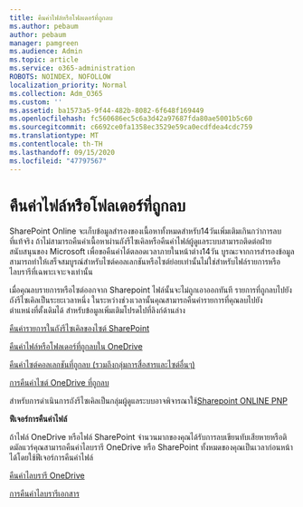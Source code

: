 ```yaml
---
title: คืนค่าไฟล์หรือโฟลเดอร์ที่ถูกลบ
ms.author: pebaum
author: pebaum
manager: pamgreen
ms.audience: Admin
ms.topic: article
ms.service: o365-administration
ROBOTS: NOINDEX, NOFOLLOW
localization_priority: Normal
ms.collection: Adm_O365
ms.custom: ''
ms.assetid: ba1573a5-9f44-482b-8082-6f648f169449
ms.openlocfilehash: fc560686ec5c6a3d42a97687fda80ae5001b5c60
ms.sourcegitcommit: c6692ce0fa1358ec3529e59ca0ecdfdea4cdc759
ms.translationtype: MT
ms.contentlocale: th-TH
ms.lasthandoff: 09/15/2020
ms.locfileid: "47797567"
---
```

# <a name="restore-a-deleted-file-or-folder"></a>คืนค่าไฟล์หรือโฟลเดอร์ที่ถูกลบ

SharePoint Online จะเก็บข้อมูลสำรองของเนื้อหาทั้งหมดสำหรับ14วันเพิ่มเติมเกินกว่าการลบที่แท้จริง ถ้าไม่สามารถคืนค่าเนื้อหาผ่านถังรีไซเคิลหรือคืนค่าไฟล์ผู้ดูแลระบบสามารถติดต่อฝ่ายสนับสนุนของ Microsoft เพื่อขอคืนค่าได้ตลอดเวลาภายในหน้าต่าง14วัน บูรณะจากการสำรองข้อมูลสามารถทำให้เสร็จสมบูรณ์สำหรับไซต์คอลเลกชันหรือไซต์ย่อยเท่านั้นไม่ใช่สำหรับไฟล์รายการหรือไลบรารีที่เฉพาะเจาะจงเท่านั้น

เมื่อคุณลบรายการหรือไซต์ออกจาก Sharepoint ไฟล์นั้นจะไม่ถูกเอาออกทันที รายการที่ถูกลบไปยังถังรีไซเคิลเป็นระยะเวลาหนึ่ง ในระหว่างช่วงเวลานั้นคุณสามารถคืนค่ารายการที่คุณลบไปยังตำแหน่งที่ตั้งเดิมได้ สำหรับข้อมูลเพิ่มเติมโปรดไปที่ลิงก์ด้านล่าง

[คืนค่ารายการในถังรีไซเคิลของไซต์ SharePoint](https://support.office.com/article/restore-deleted-items-from-the-site-collection-recycle-bin-5fa924ee-16d7-487b-9a0a-021b9062d14b)

[คืนค่าไฟล์หรือโฟลเดอร์ที่ถูกลบใน OneDrive](https://support.office.com/article/Restore-deleted-files-or-folders-in-OneDrive-949ada80-0026-4db3-a953-c99083e6a84f)

[คืนค่าไซต์คอลเลกชันที่ถูกลบ (รวมถึงกลุ่มการสื่อสารและไซต์อื่นๆ)](https://docs.microsoft.com/sharepoint/restore-deleted-site-collection)

[การคืนค่าไซต์ OneDrive ที่ถูกลบ](https://docs.microsoft.com/onedrive/restore-deleted-onedrive)

สำหรับการดำเนินการถังรีไซเคิลเป็นกลุ่มผู้ดูแลระบบอาจพิจารณาใช้[Sharepoint ONLINE PNP](https://docs.microsoft.com/powershell/sharepoint/sharepoint-pnp/sharepoint-pnp-cmdlets?view=sharepoint-ps)

**ฟีเจอร์การคืนค่าไฟล์**

ถ้าไฟล์ OneDrive หรือไฟล์ SharePoint จำนวนมากของคุณได้รับการลบเขียนทับเสียหายหรือติดมัลแวร์คุณสามารถคืนค่าไลบรารี OneDrive หรือ SharePoint ทั้งหมดของคุณเป็นเวลาก่อนหน้าได้โดยใช้ฟีเจอร์การคืนค่าไฟล์

[คืนค่าไลบรารี OneDrive](https://support.office.com/article/restore-your-onedrive-fa231298-759d-41cf-bcd0-25ac53eb8a15)

[การคืนค่าไลบรารีเอกสาร](https://support.office.com/article/restore-a-document-library-317791c3-8bd0-4dfd-8254-3ca90883d39a)

